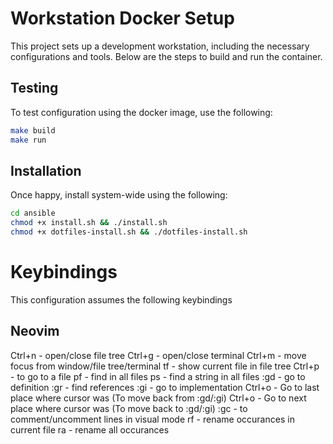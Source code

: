 # Workstation Docker Setup

This project sets up a development workstation, including the necessary configurations and tools. Below are the steps to build and run the container.

## Testing

To test configuration using the docker image, use the following:

```bash
make build
make run
```

## Installation

Once happy, install system-wide using the following:

```bash
cd ansible
chmod +x install.sh && ./install.sh
chmod +x dotfiles-install.sh && ./dotfiles-install.sh
```

# Keybindings

This configuration assumes the following keybindings

## Neovim

Ctrl+n - open/close file tree
Ctrl+g - open/close terminal
Ctrl+m - move focus from window/file tree/terminal
<leader>tf - show current file in file tree
Ctrl+p - to go to a file
<leader>pf - find in all files
<leader>ps - find a string in all files
:gd - go to definition
:gr - find references
:gi - go to implementation
Ctrl+o - Go to last place where cursor was (To move back from :gd/:gi)
Ctrl+o - Go to next place where cursor was (To move back to :gd/:gi)
:gc - to comment/uncomment lines in visual mode
<leader>rf - rename occurances in current file
<leader>ra - rename all occurances

